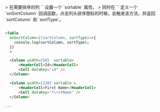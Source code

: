 <br>
> 在需要排序的列 `<Column>` 设置一个 `sortable` 属性。
> 同时在 `<Table>` 定义一个 `onSortColumn` 回调函数，点击列头排序图标的时候，会触发该方法，并返回 `sortColumn` 和 `sortType`。


```html

<Table
  onSortColumn={(sortColumn, sortType)=>{
    console.log(sortColumn, sortType);
  }}
  >

  <Column width={50}  sortable>
      <HeaderCell>Id</HeaderCell>
      <Cell dataKey="id" />
  </Column>

  <Column width={130} sortable >
      <HeaderCell>First Name</HeaderCell>
      <Cell dataKey="firstName" />
  </Column>

...
```
